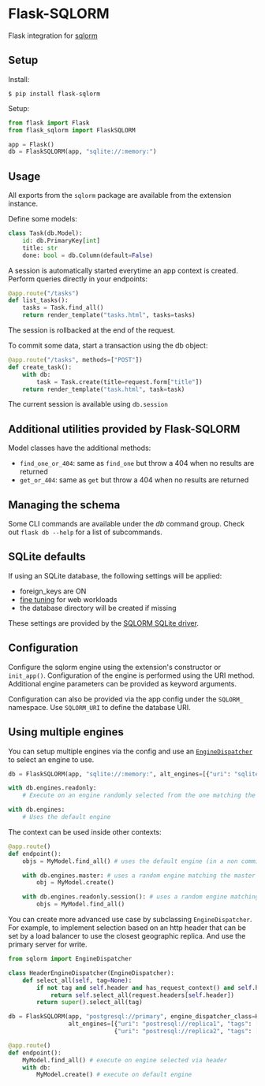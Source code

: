 # Flask-SQLORM

Flask integration for [sqlorm](https://github.com/hyperflask/sqlorm)

## Setup

Install:

    $ pip install flask-sqlorm

Setup:

```python
from flask import Flask
from flask_sqlorm import FlaskSQLORM

app = Flask()
db = FlaskSQLORM(app, "sqlite://:memory:")
```

## Usage

All exports from the `sqlorm` package are available from the extension instance.

Define some models:

```python
class Task(db.Model):
    id: db.PrimaryKey[int]
    title: str
    done: bool = db.Column(default=False)
```

A session is automatically started everytime an app context is created. Perform queries directly in your endpoints:

```python
@app.route("/tasks")
def list_tasks():
    tasks = Task.find_all()
    return render_template("tasks.html", tasks=tasks)
```

The session is rollbacked at the end of the request.

To commit some data, start a transaction using the db object:

```python
@app.route("/tasks", methods=["POST"])
def create_task():
    with db:
        task = Task.create(title=request.form["title"])
    return render_template("task.html", task=task)
```

The current session is available using `db.session`

## Additional utilities provided by Flask-SQLORM

Model classes have the additional methods:

 - `find_one_or_404`: same as `find_one` but throw a 404 when no results are returned
 - `get_or_404`: same as `get` but throw a 404 when no results are returned

## Managing the schema

Some CLI commands are available under the *db* command group. Check out `flask db --help` for a list of subcommands.

## SQLite defaults

If using an SQLite database, the following settings will be applied:

 - foreign_keys are ON
 - [fine tuning](https://fractaledmind.github.io/2023/09/07/enhancing-rails-sqlite-fine-tuning/) for web workloads
 - the database directory will be created if missing

These settings are provided by the [SQLORM SQLite driver](https://hyperflask.github.io/sqlorm/drivers/#sqlite).

## Configuration

Configure the sqlorm engine using the extension's constructor or `init_app()`. Configuration of the engine is performed using the URI method.
Additional engine parameters can be provided as keyword arguments.

Configuration can also be provided via the app config under the `SQLORM_` namespace. Use `SQLORM_URI` to define the database URI.

## Using multiple engines

You can setup multiple engines via the config and use an [`EngineDispatcher`](https://hyperflask.github.io/sqlorm/engine/#engine-dispatcher) to select an engine to use.

```py
db = FlaskSQLORM(app, "sqlite://:memory:", alt_engines=[{"uri": "sqlite://:memory", "tags": ["readonly"]}])

with db.engines.readonly:
    # Execute on an engine randomly selected from the one matching the readonly tag

with db.engines:
    # Uses the default engine
```

The context can be used inside other contexts:

```py
@app.route()
def endpoint():
    objs = MyModel.find_all() # uses the default engine (in a non commit transaction)

    with db.engines.master: # uses a random engine matching the master tag (in a committed transaction)
        obj = MyModel.create()

    with db.engines.readonly.session(): # uses a random engine matching the readonly tag (in a non commit transaction)
        objs = MyModel.find_all()
```

You can create more advanced use case by subclassing `EngineDispatcher`. For example, to implement selection based on an http header that can be set by a load balancer to use the closest geographic replica. And use the primary server for write.

```py
from sqlorm import EngineDispatcher

class HeaderEngineDispatcher(EngineDispatcher):
    def select_all(self, tag=None):
        if not tag and self.header and has_request_context() and self.header in request.headers:
            return self.select_all(request.headers[self.header])
        return super().select_all(tag)

db = FlaskSQLORM(app, "postgresql://primary", engine_dispatcher_class=HeaderEngineDispatcher,
                 alt_engines=[{"uri": "postresql://replica1", "tags": ["usa"]},
                              {"uri": "postresql://replica2", "tags": ["europe"]}])

@app.route()
def endpoint():
    MyModel.find_all() # execute on engine selected via header
    with db:
        MyModel.create() # execute on default engine
```